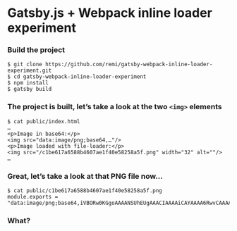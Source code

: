 # Gatsby.js + Webpack inline loader experiment

### Build the project

```
$ git clone https://github.com/remi/gatsby-webpack-inline-loader-experiment.git
$ cd gatsby-webpack-inline-loader-experiment
$ npm install
$ gatsby build
```

### The project is built, let’s take a look at the two `<img>` elements

```
$ cat public/index.html
…
<p>Image in base64:</p>
<img src="data:image/png;base64,…"/>
<p>Image loaded with file-loader:</p>
<img src="/c1be617a6588b4607ae1f40e58258a5f.png" width="32" alt=""/>
…
```

### Great, let’s take a look at that PNG file now…

```
$ cat public/c1be617a6588b4607ae1f40e58258a5f.png
module.exports = "data:image/png;base64,iVBORw0KGgoAAAANSUhEUgAAACIAAAAiCAYAAAA6RwvCAAAAGXRFWHRTb2Z0d2FyZQBBZG9iZSBJbWFnZVJlYWR5ccllPAAAA5NpVFh0WE1MOmNvbS5hZG9iZS54bXAAAAAAADw/eHBhY2tldCBiZWdpbj0i77u/IiBpZD0iVzVNME1wQ2VoaUh6cmVTek5UY3prYzlkIj8+IDx4OnhtcG1ldGEgeG1sbnM6eD0iYWRvYmU6bnM6bWV0YS8iIHg6eG1wdGs9IkFkb2JlIFhNU…"
```

### What?
